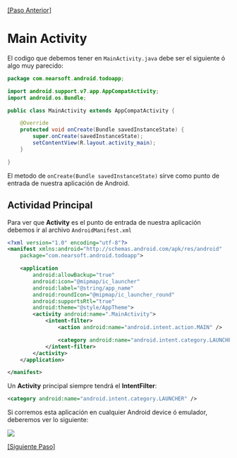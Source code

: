 [image]: http://i.imgur.com/SFPihLo.png

[\[Paso Anterior\]](01_setup.md)

# Main Activity
El codigo que debemos tener en `MainActivity.java` debe ser el siguiente ó algo muy parecido:

````java
package com.nearsoft.android.todoapp;

import android.support.v7.app.AppCompatActivity;
import android.os.Bundle;

public class MainActivity extends AppCompatActivity {

    @Override
    protected void onCreate(Bundle savedInstanceState) {
        super.onCreate(savedInstanceState);
        setContentView(R.layout.activity_main);
    }

}

````

El metodo de `onCreate(Bundle savedInstanceState)` sirve como punto de entrada de nuestra aplicación de Android.

## Actividad Principal

Para ver que **Activity** es el punto de entrada de nuestra aplicación debemos ir al archivo `AndroidManifest.xml`

````xml
<?xml version="1.0" encoding="utf-8"?>
<manifest xmlns:android="http://schemas.android.com/apk/res/android"
    package="com.nearsoft.android.todoapp">

    <application
        android:allowBackup="true"
        android:icon="@mipmap/ic_launcher"
        android:label="@string/app_name"
        android:roundIcon="@mipmap/ic_launcher_round"
        android:supportsRtl="true"
        android:theme="@style/AppTheme">
        <activity android:name=".MainActivity">
            <intent-filter>
                <action android:name="android.intent.action.MAIN" />

                <category android:name="android.intent.category.LAUNCHER" />
            </intent-filter>
        </activity>
    </application>

</manifest>
````

Un **Activity** principal siempre tendrá el **IntentFilter**:

```xml
<category android:name="android.intent.category.LAUNCHER" />
```

Si corremos esta aplicación en cualquier Android device ó emulador, deberemos ver lo siguiente:

![][image]

[\[Siguiente Paso\]](03_main_layout.md)
